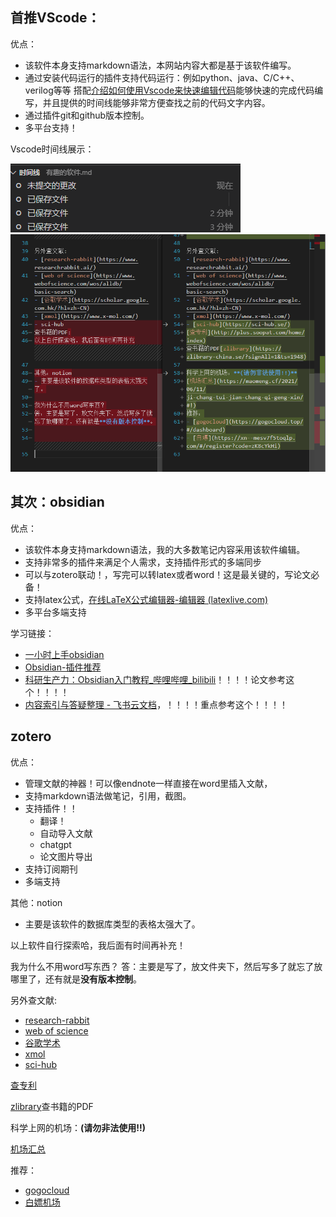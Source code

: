 ## 首推VScode：
优点：
  
- 该软件本身支持markdown语法，本网站内容大都是基于该软件编写。
- 通过安装代码运行的插件支持代码运行：例如python、java、C/C++、verilog等等
  搭配[介绍如何使用Vscode来快速编辑代码](../001_IC_csdn/介绍如何使用Vscode来快速编辑verilog代码.md)能够快速的完成代码编写，并且提供的时间线能够非常方便查找之前的代码文字内容。
- 通过插件git和github版本控制。
- 多平台支持！ 

Vscode时间线展示：  

![Alt text](../002_Use_computer/images/image5.png) 
![Alt text](../002_Use_computer/images/image7.png)

## 其次：obsidian

优点：  

- 该软件本身支持markdown语法，我的大多数笔记内容采用该软件编辑。
- 支持非常多的插件来满足个人需求，支持插件形式的多端同步
- 可以与zotero联动！，写完可以转latex或者word！这是最关键的，写论文必备！
- 支持latex公式，[在线LaTeX公式编辑器-编辑器 (latexlive.com)](https://www.latexlive.com/)
- 多平台多端支持

学习链接：  

- [一小时上手obsidian](https://zhuanlan.zhihu.com/p/428519519)
- [Obsidian-插件推荐](https://zhuanlan.zhihu.com/p/353449575)
- [科研生产力：Obsidian入门教程\_哔哩哔哩\_bilibili](https://www.bilibili.com/video/BV1uL411F72v/?spm_id_from=333.788&vd_source=3d66435e8b93e94a8508d6cc5f396d93)！！！！论文参考这个！！！！
- [内容索引与答疑整理 - 飞书云文档](https://f8lfn9zs2l.feishu.cn/docs/doccnkHNcOpbTH7jJGLneAfJreh)，！！！！重点参考这个！！！！


## zotero
优点：  

- 管理文献的神器！可以像endnote一样直接在word里插入文献，
- 支持markdown语法做笔记，引用，截图。
- 支持插件！！
  - 翻译！
  - 自动导入文献
  - chatgpt
  - 论文图片导出
- 支持订阅期刊
- 多端支持

其他：notion
 
- 主要是该软件的数据库类型的表格太强大了。

以上软件自行探索哈，我后面有时间再补充！

我为什么不用word写东西？
答：主要是写了，放文件夹下，然后写多了就忘了放哪里了，还有就是**没有版本控制**。


另外查文献:   

- [research-rabbit](https://www.researchrabbit.ai/)
- [web of science](https://www.webofscience.com/wos/alldb/basic-search)
- [谷歌学术](https://scholar.google.com.hk/?hl=zh-CN)
- [xmol](https://www.x-mol.com/)
- [sci-hub](https://sci-hub.se/)

[查专利](http://plus.soopat.com/home/index)

[zlibrary](https://zlibrary-china.se/?signAll=1&ts=1948)查书籍的PDF

科学上网的机场：**(请勿非法使用!!)**

[机场汇总](https://maomeng.cf/2021/06/11/ji-chang-tui-jian-chang-qi-geng-xin/#!)

推荐：
 
- [gogocloud](https://gogocloud.top/#/dashboard)
- [白嫖机场](https://xn--mesv7f5toqlp.com/#/register?code=zK8cYkHi)

